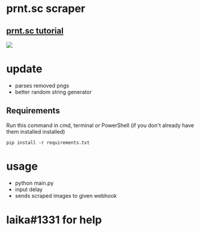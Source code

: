 # prnt.sc scraper
## [prnt.sc tutorial](https://www.youtube.com/watch?v=54j1wA0qdTo)

![](https://i.gyazo.com/3ae8b438c59cf803c7a18ac0e6d3ac44.gif)

# update
- parses removed pngs
- better random string generator

## Requirements
Run this command in cmd, terminal or PowerShell (if you don't already have them installed installed)
```
pip install -r requirements.txt
```

# usage
- python main.py 
- input delay
- sends scraped images to given webhook
# laika#1331 for help
